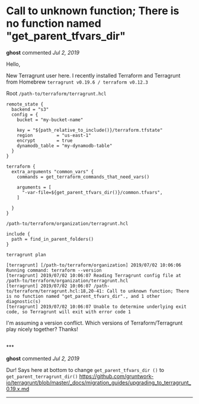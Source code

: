 # Call to unknown function; There is no function named "get_parent_tfvars_dir"

**ghost** commented *Jul 2, 2019*

Hello, 

New Terragrunt user here. I recently installed Terraform and Terragrunt from Homebrew
`terragrunt v0.19.6 / terraform v0.12.3`

Root `/path-to/terraform/terragrunt.hcl`
```
remote_state {
  backend = "s3"
  config = {
    bucket = "my-bucket-name"

    key = "${path_relative_to_include()}/terraform.tfstate"
    region         = "us-east-1"
    encrypt        = true
    dynamodb_table = "my-dynamodb-table"
  }
}

terraform {
  extra_arguments "common_vars" {
    commands = get_terraform_commands_that_need_vars()

    arguments = [
      "-var-file=${get_parent_tfvars_dir()}/common.tfvars",
    ]

  }
}
```

`/path-to/terraform/organization/terragrunt.hcl`
```
include {
  path = find_in_parent_folders()
}
```

```
terragrunt plan

[terragrunt] [/path-to/terraform/organization] 2019/07/02 10:06:06 Running command: terraform --version
[terragrunt] 2019/07/02 10:06:07 Reading Terragrunt config file at /path-to/terraform/organization/terragrunt.hcl
[terragrunt] 2019/07/02 10:06:07 /path-to/terraform/terragrunt.hcl:18,20-41: Call to unknown function; There is no function named "get_parent_tfvars_dir"., and 1 other diagnostic(s)
[terragrunt] 2019/07/02 10:06:07 Unable to determine underlying exit code, so Terragrunt will exit with error code 1
```

I'm assuming a version conflict. Which versions of Terraform/Terragrunt play nicely together? Thanks!

<br />
***


**ghost** commented *Jul 2, 2019*

Dur! Says here at bottom to change `get_parent_tfvars_dir ()` to `get_parent_terragrunt_dir()`
https://github.com/gruntwork-io/terragrunt/blob/master/_docs/migration_guides/upgrading_to_terragrunt_0.19.x.md

***

